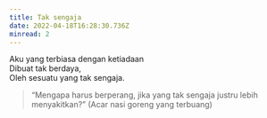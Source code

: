 ```yaml
---
title: Tak sengaja
date: 2022-04-18T16:28:30.736Z
minread: 2
---
```

Aku yang terbiasa dengan ketiadaan\
Dibuat tak berdaya,\
Oleh sesuatu yang tak sengaja.

> “Mengapa harus berperang, jika yang tak sengaja justru lebih menyakitkan?” (Acar nasi goreng yang terbuang)